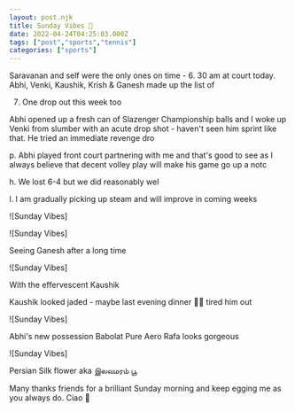 ```yaml
---
layout: post.njk
title: Sunday Vibes 🎾
date: 2022-04-24T04:25:03.000Z
tags: ["post","sports","tennis"]
categories: ["sports"]
---
```


Saravanan and self were the only ones on time - 6. 30 am at court today. Abhi, Venki, Kaushik, Krish & Ganesh made up the list of

 7. One drop out this week too

Abhi opened up a fresh can of Slazenger Championship balls and I woke up Venki from slumber with an acute drop shot - haven't seen him sprint like that. He tried an immediate revenge dro

p. Abhi played front court partnering with me and that's good to see as I always believe that decent volley play will make his game go up a notc

h. We lost 6-4 but we did reasonably wel

l. I am gradually picking up steam and will improve in coming weeks

![Sunday Vibes]

 

![Sunday Vibes]

 Seeing Ganesh after a long time

![Sunday Vibes]

 With the effervescent Kaushik

Kaushik looked jaded - maybe last evening dinner 🥣🥗 tired him out

![Sunday Vibes]

 Abhi's new possession Babolat Pure Aero Rafa looks gorgeous

![Sunday Vibes]

 Persian Silk flower aka இலவமரம் பூ

Many thanks friends for a brilliant Sunday morning and keep egging me as you always do. Ciao 🌹
